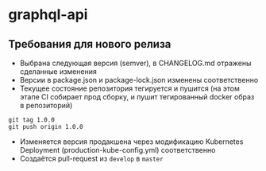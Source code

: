 # graphql-api

## Требования для нового релиза
* Выбрана следующая версия (semver), в CHANGELOG.md отражены сделанные изменения
* Версии в package.json и package-lock.json изменены соответственно
* Текущее состояние репозитория тегируется и пушится (на этом этапе CI собирает прод сборку, и пушит тегированный docker образ в репозиторий)
```$xslt
git tag 1.0.0
git push origin 1.0.0
```
* Изменяется версия продакшена через модификацию Kubernetes Deployment (production-kube-config.yml) соответственно
* Создаётся pull-request из `develop` в `master`
